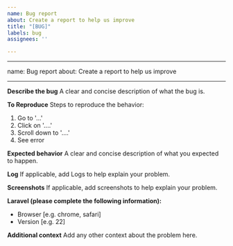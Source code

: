 ```yaml
---
name: Bug report
about: Create a report to help us improve
title: "[BUG]"
labels: bug
assignees: ''

---
```


---
name: Bug report
about: Create a report to help us improve

---

**Describe the bug**
A clear and concise description of what the bug is.

**To Reproduce**
Steps to reproduce the behavior:
1. Go to '...'
2. Click on '....'
3. Scroll down to '....'
4. See error

**Expected behavior**
A clear and concise description of what you expected to happen.

**Log**
If applicable, add Logs to help explain your problem.

**Screenshots**
If applicable, add screenshots to help explain your problem.

**Laravel (please complete the following information):**
 - Browser [e.g. chrome, safari]
 - Version [e.g. 22]

**Additional context**
Add any other context about the problem here.
